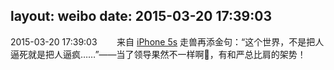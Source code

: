 layout: weibo
date: 2015-03-20 17:39:03
---
<meta name="referrer" content="no-referrer" />

2015-03-20 17:39:03  &nbsp;&nbsp;&nbsp;&nbsp;&nbsp;&nbsp; 来自 <a href="sinaweibo://customweibosource" rel="nofollow">iPhone 5s</a>
走兽再添金句：“这个世界，不是把人逼死就是把人逼疯……”——当了领导果然不一样啊😤，有和严总比肩的架势！ ​​​
